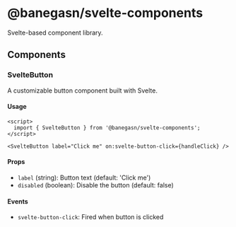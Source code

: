 # @banegasn/svelte-components

Svelte-based component library.

## Components

### SvelteButton

A customizable button component built with Svelte.

#### Usage

```svelte
<script>
  import { SvelteButton } from '@banegasn/svelte-components';
</script>

<SvelteButton label="Click me" on:svelte-button-click={handleClick} />
```

#### Props

- `label` (string): Button text (default: 'Click me')
- `disabled` (boolean): Disable the button (default: false)

#### Events

- `svelte-button-click`: Fired when button is clicked
